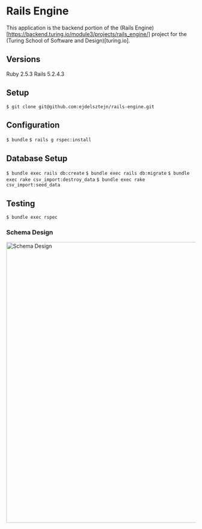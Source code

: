 # Rails Engine

This application is the backend portion of the (Rails Engine)[https://backend.turing.io/module3/projects/rails_engine/] project for the (Turing School of Software and Design)[turing.io].

## Versions
Ruby 2.5.3
Rails 5.2.4.3

## Setup
`$ git clone git@github.com:ejdelsztejn/rails-engine.git`

## Configuration
`$ bundle`
`$ rails g rspec:install`

## Database Setup
`$ bundle exec rails db:create`
`$ bundle exec rails db:migrate`
`$ bundle exec rake csv_import:destroy_data`
`$ bundle exec rake csv_import:seed_data`

## Testing
`$ bundle exec rspec`

### Schema Design

<img width="747" alt="Schema Design" src="https://user-images.githubusercontent.com/43380627/92115086-ea14f580-edbf-11ea-8dd7-1c756e267024.png">

